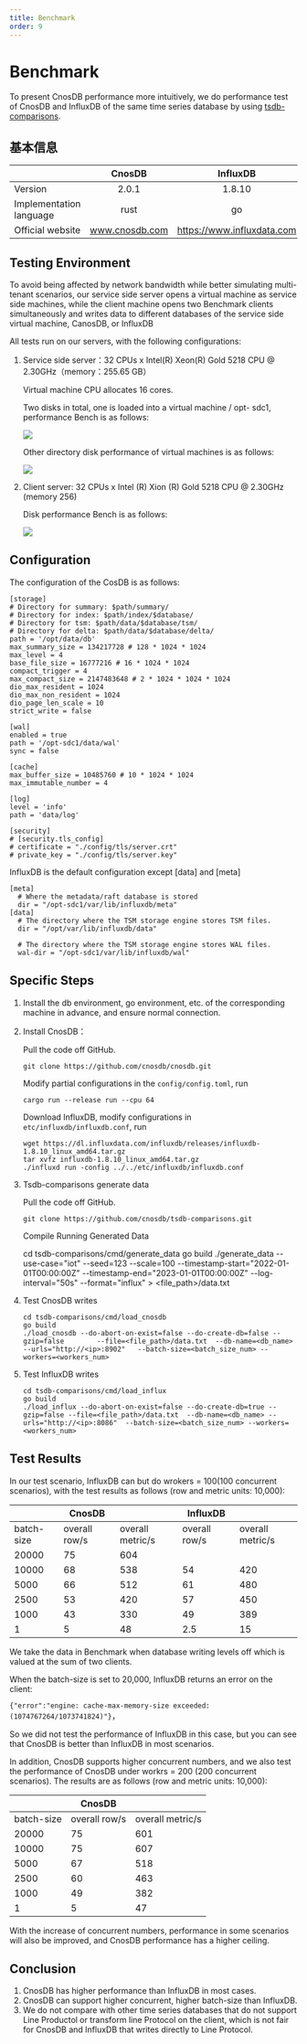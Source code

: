 ```yaml
---
title: Benchmark
order: 9
---
```


# Benchmark

To present CnosDB performance more intuitively, we do performance test of CnosDB and InfluxDB of the same time series database by using [tsdb-comparisons](https://github.com/cnosdb/tsdb-comparisons).

## 基本信息

|                         |                     CnosDB                     |                                  InfluxDB                                  |
| ----------------------- | :--------------------------------------------: | :------------------------------------------------------------------------: |
| Version                 |      2.0.1     |                   1.8.10                   |
| Implementation language |                      rust                      |                                     go                                     |
| Official website        | www.cnosdb.com | https://www.influxdata.com |

## Testing Environment

To avoid being affected by network bandwidth while better simulating multi- tenant scenarios, our service side server opens a virtual machine as service side machines, while the client machine opens two Benchmark clients simultaneously and writes data to different databases of the service side virtual machine, CanosDB, or InfluxDB

All tests run on our servers, with the following configurations:

1. Service side server：32 CPUs x Intel(R) Xeon(R) Gold 5218 CPU @ 2.30GHz（memory：255.65 GB）

   Virtual machine CPU allocates 16 cores.

   Two disks in total, one is loaded into a virtual machine / opt- sdc1, performance Bench is as follows:

   ![](/img/nvme_bench.png)

   Other directory disk performance of virtual machines is as follows:

   ![](/img/other_bench.png)

2. Client server: 32 CPUs x Intel (R) Xion (R) Gold 5218 CPU @ 2.30GHz (memory 256)

   Disk performance Bench is as follows:

   ![](/img/19bench.png)

## Configuration

The configuration of the CosDB is as follows:

```
[storage]
# Directory for summary: $path/summary/
# Directory for index: $path/index/$database/
# Directory for tsm: $path/data/$database/tsm/
# Directory for delta: $path/data/$database/delta/
path = '/opt/data/db'
max_summary_size = 134217728 # 128 * 1024 * 1024
max_level = 4
base_file_size = 16777216 # 16 * 1024 * 1024
compact_trigger = 4
max_compact_size = 2147483648 # 2 * 1024 * 1024 * 1024
dio_max_resident = 1024
dio_max_non_resident = 1024
dio_page_len_scale = 10
strict_write = false

[wal]
enabled = true
path = '/opt-sdc1/data/wal'
sync = false

[cache]
max_buffer_size = 10485760 # 10 * 1024 * 1024
max_immutable_number = 4

[log]
level = 'info'
path = 'data/log'

[security]
# [security.tls_config]
# certificate = "./config/tls/server.crt"
# private_key = "./config/tls/server.key"
```

InfluxDB is the default configuration except [data] and [meta]

```
[meta]
  # Where the metadata/raft database is stored
  dir = "/opt-sdc1/var/lib/influxdb/meta"
[data]
  # The directory where the TSM storage engine stores TSM files.
  dir = "/opt/var/lib/influxdb/data"

  # The directory where the TSM storage engine stores WAL files.
  wal-dir = "/opt-sdc1/var/lib/influxdb/wal"
```

## Specific Steps

1. Install the db environment, go environment, etc. of the corresponding machine in advance, and ensure normal connection.

2. Install CnosDB：

   Pull the code off GitHub.

   ```
   git clone https://github.com/cnosdb/cnosdb.git
   ```

   Modify partial configurations in the `config/config.toml`, run

   ```
   cargo run --release run --cpu 64
   ```

   Download InfluxDB, modify configurations in `etc/influxdb/influxdb.conf`, run

   ```
   wget https://dl.influxdata.com/influxdb/releases/influxdb-1.8.10_linux_amd64.tar.gz
   tar xvfz influxdb-1.8.10_linux_amd64.tar.gz
   ./influxd run -config ../../etc/influxdb/influxdb.conf
   ```

3. Tsdb-comparisons generate data

   Pull the code off GitHub.

   ```
   git clone https://github.com/cnosdb/tsdb-comparisons.git
   ```

   Compile Running Generated Data

   cd tsdb-comparisons/cmd/generate_data
   go build
   ./generate_data --use-case="iot" --seed=123 --scale=100          --timestamp-start="2022-01-01T00:00:00Z" --timestamp-end="2023-01-01T00:00:00Z" --log-interval="50s" --format="influx"   > \<file_path>/data.txt

4. Test CnosDB writes

   ```
   cd tsdb-comparisons/cmd/load_cnosdb
   go build
   ./load_cnosdb --do-abort-on-exist=false --do-create-db=false --gzip=false        --file=<file_path>/data.txt  --db-name=<db_name> --urls="http://<ip>:8902"   --batch-size=<batch_size_num> --workers=<workers_num>
   ```

5. Test InfluxDB writes

   ```
   cd tsdb-comparisons/cmd/load_influx
   go build
   ./load_influx --do-abort-on-exist=false --do-create-db=true --gzip=false --file=<file_path>/data.txt  --db-name=<db_name> --urls="http://<ip>:8086"  --batch-size=<batch_size_num> --workers=<workers_num>
   ```

## Test Results

In our test scenario, InfluxDB can but do wrokers = 100(100 concurrent scenarios), with the test results as follows (row and metric units: 10,000):

|            | CnosDB        |                  | InfluxDB            |                  |
| ---------- | ------------- | ---------------- | ------------------- | ---------------- |
| batch-size | overall row/s | overall metric/s | overall row/s       | overall metric/s |
| 20000      | 75            | 604              |                     |                  |
| 10000      | 68            | 538              | 54                  | 420              |
| 5000       | 66            | 512              | 61                  | 480              |
| 2500       | 53            | 420              | 57                  | 450              |
| 1000       | 43            | 330              | 49                  | 389              |
| 1          | 5             | 48               | 2.5 | 15               |

We take the data in Benchmark when database writing levels off which is valued at the sum of two clients.

When the batch-size is set to 20,000, InfluxDB returns an error on the client:

`{"error":"engine: cache-max-memory-size exceeded: (1074767264/1073741824)"}`，

So we did not test the performance of InfluxDB in this case, but you can see that CnosDB is better than InfluxDB in most scenarios.

In addition, CnosDB supports higher concurrent numbers, and we also test the performance of CnosDB under workrs = 200 (200 concurrent scenarios). The results are as follows (row and metric units: 10,000):

|            | CnosDB        |                  |
| ---------- | ------------- | ---------------- |
| batch-size | overall row/s | overall metric/s |
| 20000      | 75            | 601              |
| 10000      | 75            | 607              |
| 5000       | 67            | 518              |
| 2500       | 60            | 463              |
| 1000       | 49            | 382              |
| 1          | 5             | 47               |

With the increase of concurrent numbers, performance in some scenarios will also be improved, and CnosDB performance has a higher ceiling.

## Conclusion

1. CnosDB has higher performance than InfluxDB in most cases.
2. CnosDB can support higher concurrent, higher batch-size than InfluxDB.
3. We do not compare with other time series databases that do not support Line Productol or transform line Protocol on the client, which is not fair for CnosDB and InfluxDB that writes directly to Line Protocol.
